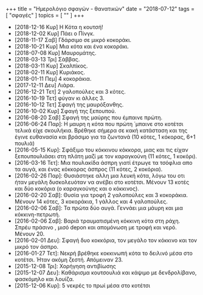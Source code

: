 +++
title = "Ημερολόγιο σφαγών - θανατικών"
date = "2018-07-12"
tags = [ "σφαγές" ]
topics = [ "" ]
+++

-   <span class="timestamp-wrapper"><span class="timestamp">[2018-12-16 Κυρ] </span></span> Η Κότα η κουτσή!
-   <span class="timestamp-wrapper"><span class="timestamp">[2018-12-02 Κυρ] </span></span> Πάει ο Πίνγκ.
-   <span class="timestamp-wrapper"><span class="timestamp">[2018-11-17 Σαβ] </span></span> Γδάρσιμο σε μικρό κοκοράκι.
-   <span class="timestamp-wrapper"><span class="timestamp">[2018-10-21 Κυρ] </span></span> Μια κότα και ένα κοκοράκι.
-   <span class="timestamp-wrapper"><span class="timestamp">[2018-07-08 Κυρ] </span></span> Μαυρομάτης.
-   <span class="timestamp-wrapper"><span class="timestamp">[2018-03-13 Τρι] </span></span> Σάββας.
-   <span class="timestamp-wrapper"><span class="timestamp">[2018-03-11 Κυρ] </span></span> Σκαλπίκος.
-   <span class="timestamp-wrapper"><span class="timestamp">[2018-02-11 Κυρ] </span></span> Κυριάκος.
-   <span class="timestamp-wrapper"><span class="timestamp">[2018-01-11 Πεμ] </span></span> 4 κοκοράκια.
-   <span class="timestamp-wrapper"><span class="timestamp">[2017-12-11 Δευ] </span></span> Λιάρα.
-   <span class="timestamp-wrapper"><span class="timestamp">[2016-12-21 Τετ] </span></span> 2 γαλοπούλες και 3 κότες.
-   <span class="timestamp-wrapper"><span class="timestamp">[2016-10-19 Τετ] </span></span> φύγαν κι άλλες 3.
-   <span class="timestamp-wrapper"><span class="timestamp">[2016-10-12 Τετ] </span></span> Σφαγή της μαυρόξανθης.
-   <span class="timestamp-wrapper"><span class="timestamp">[2016-10-02 Κυρ] </span></span> Σφαγή της ξεπουπού.
-   <span class="timestamp-wrapper"><span class="timestamp">[2016-08-20 Σαβ] </span></span> Σφαγή της μαύρης που έμπαινε πρώτη.
-   <span class="timestamp-wrapper"><span class="timestamp">[2016-06-24 Παρ]</span></span>: Η μαυρη η κότα που πρώτη ΄μπαινε στο κοτέτσι τελικά είχε σκουλήκια. Βρέθηκε σήμερα σε κακή κατάσταση και της έγινε ευθανασία και βράσιμο για τα ζωντανά (10 κότες, 1 κόκορας, 6+1 πουλιά)
-   <span class="timestamp-wrapper"><span class="timestamp">[2016-05-15 Κυρ]</span></span>: Σφάξιμο του κόκκινου κόκκορα, μιας και τις είχαν ξεπουπουλιάσει στη πλάτη μαζί με τον καραγκούνη (11 κότες, 1 κοκόρι).
-   <span class="timestamp-wrapper"><span class="timestamp">[2016-03-16 Τετ]</span></span>: Μια πουλακίδα άσπρη γιατί έτρωγε τα τσόφλια απο τα αυγά, και ένας κόκκορας άσπρος (11 κότες, 2 κοκόρια).
-   <span class="timestamp-wrapper"><span class="timestamp">[2016-02-26 Παρ]</span></span>: Θυσιάστηκε αλλη μια λευκή κότα, λόγω του οτι ήταν μεγάλη δυσκολευόταν να ανέβει στο κοτέτσι. Μένουν 13 κοτές και δύο κοκόρια (ο καραγκούνης και ο κόκκινος).
-   <span class="timestamp-wrapper"><span class="timestamp">[2016-02-20 Σαβ]</span></span>: Θυσία για τροφή 2 γαλοπούλες και 3 κοκοράκια. Μένουν 14 κότες, 3 κοκοράκια, 1 γάλλος και 4 γαλοπούλες.
-   <span class="timestamp-wrapper"><span class="timestamp">[2016-02-06 Σαβ]</span></span>: Τα πρώτα δύο αυγά. Γεννάει μια μάυρη και μια κόκκινη-πετρωτή.
-   <span class="timestamp-wrapper"><span class="timestamp">[2016-02-06 Σαβ]</span></span>: Βαριά τραυματισμένη κόκκινη κότα στη ράχη. Σπρέυ πράσινο , μισό depon και απομόνωση με τροφή και νερό. Μένουν 20.
-   <span class="timestamp-wrapper"><span class="timestamp">[2016-02-01 Δευ]</span></span>: Σφαγή δυο κοκκόρια, τον μεγάλο τον κόκκινο και τον μικρό τον άσπρο.
-   <span class="timestamp-wrapper"><span class="timestamp">[2016-01-27 Τετ]</span></span>: Νεκρή βρέθηκε κοκκινωπή κότα το δειλινό μέσα στο κοτέτσι. Ήταν ακόμη ζεστή. Απόμειναν 23.
-   <span class="timestamp-wrapper"><span class="timestamp">[2015-12-08 Τρι]</span></span>: Χορήγηση αντιβίωσης
-   <span class="timestamp-wrapper"><span class="timestamp">[2015-12-07 Δευ]</span></span>: Καθάρισμα κουτσουλιά και κάψιμο με δενδρολίβανο, φασκόμηλο και λουίζα.
-   <span class="timestamp-wrapper"><span class="timestamp">[2015-12-06 Κυρ]</span></span>: 5 νεκρές το πρωί μέσα στο κοτέτσι
